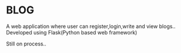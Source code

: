 # BLOG
A web application where user can register,login,write and view blogs..
Developed using Flask(Python based web framework)


Still on process..
